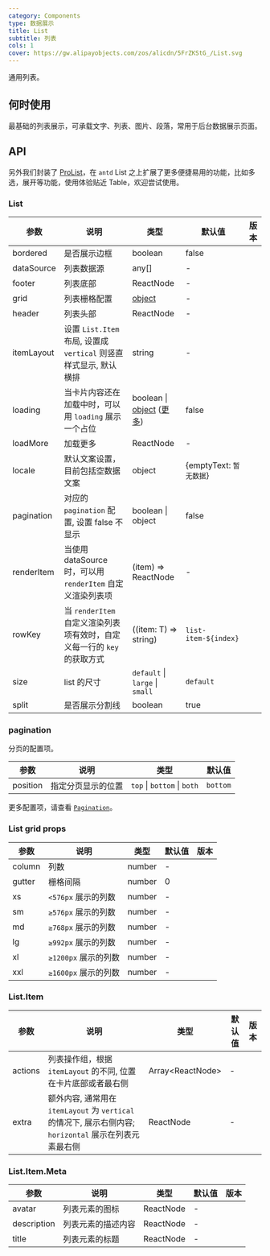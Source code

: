 ```yaml
---
category: Components
type: 数据展示
title: List
subtitle: 列表
cols: 1
cover: https://gw.alipayobjects.com/zos/alicdn/5FrZKStG_/List.svg
---
```


通用列表。

## 何时使用

最基础的列表展示，可承载文字、列表、图片、段落，常用于后台数据展示页面。

## API

另外我们封装了 [ProList](https://prolist.ant.design/)，在 `antd` List 之上扩展了更多便捷易用的功能，比如多选，展开等功能，使用体验贴近 Table，欢迎尝试使用。

### List

| 参数 | 说明 | 类型 | 默认值 | 版本 |
| --- | --- | --- | --- | --- |
| bordered | 是否展示边框 | boolean | false |  |
| dataSource | 列表数据源 | any\[] | - |  |
| footer | 列表底部 | ReactNode | - |  |
| grid | 列表栅格配置 | [object](#List-grid-props) | - |  |
| header | 列表头部 | ReactNode | - |  |
| itemLayout | 设置 `List.Item` 布局, 设置成 `vertical` 则竖直样式显示, 默认横排 | string | - |  |
| loading | 当卡片内容还在加载中时，可以用 `loading` 展示一个占位 | boolean \| [object](/components/spin/#API) ([更多](https://github.com/ant-design/ant-design/issues/8659)) | false |  |
| loadMore | 加载更多 | ReactNode | - |  |
| locale | 默认文案设置，目前包括空数据文案 | object | {emptyText: `暂无数据`} |  |
| pagination | 对应的 `pagination` 配置, 设置 false 不显示 | boolean \| object | false |  |
| renderItem | 当使用 dataSource 时，可以用 `renderItem` 自定义渲染列表项 | (item) => ReactNode | - |  |
| rowKey | 当 `renderItem` 自定义渲染列表项有效时，自定义每一行的 `key` 的获取方式  | ((item: T) => string) | `list-item-${index}`  |  |
| size | list 的尺寸 | `default` \| `large` \| `small` | `default` |  |
| split | 是否展示分割线 | boolean | true |  |

### pagination

分页的配置项。

| 参数     | 说明               | 类型                        | 默认值   |
| -------- | ------------------ | --------------------------- | -------- |
| position | 指定分页显示的位置 | `top` \| `bottom` \| `both` | `bottom` |

更多配置项，请查看 [`Pagination`](/components/pagination/)。

### List grid props

| 参数   | 说明                 | 类型   | 默认值 | 版本 |
| ------ | -------------------- | ------ | ------ | ---- |
| column | 列数                 | number | -      |      |
| gutter | 栅格间隔             | number | 0      |      |
| xs     | `<576px` 展示的列数  | number | -      |      |
| sm     | `≥576px` 展示的列数  | number | -      |      |
| md     | `≥768px` 展示的列数  | number | -      |      |
| lg     | `≥992px` 展示的列数  | number | -      |      |
| xl     | `≥1200px` 展示的列数 | number | -      |      |
| xxl    | `≥1600px` 展示的列数 | number | -      |      |

### List.Item

| 参数 | 说明 | 类型 | 默认值 | 版本 |
| --- | --- | --- | --- | --- |
| actions | 列表操作组，根据 `itemLayout` 的不同, 位置在卡片底部或者最右侧 | Array&lt;ReactNode> | - |  |
| extra | 额外内容, 通常用在 `itemLayout` 为 `vertical` 的情况下, 展示右侧内容; `horizontal` 展示在列表元素最右侧 | ReactNode | - |  |

### List.Item.Meta

| 参数        | 说明               | 类型      | 默认值 | 版本 |
| ----------- | ------------------ | --------- | ------ | ---- |
| avatar      | 列表元素的图标     | ReactNode | -      |      |
| description | 列表元素的描述内容 | ReactNode | -      |      |
| title       | 列表元素的标题     | ReactNode | -      |      |
